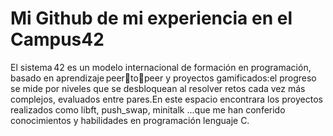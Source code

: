 # Mi Github de mi experiencia en el Campus42
El sistema 42 es un modelo internacional de formación en programación, basado en aprendizaje peertopeer y proyectos gamificados:el progreso se mide por niveles que se desbloquean al resolver retos cada vez más complejos, evaluados entre pares.En este espacio encontrara los proyectos realizados como libft, push_swap, minitalk ...que me han conferido conocimientos y habilidades en programación lenguaje C.

